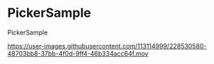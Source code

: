 # PickerSample
PickerSample

https://user-images.githubusercontent.com/113114999/228530580-48703bb8-37bb-4f0d-9ff4-46b334acc64f.mov
